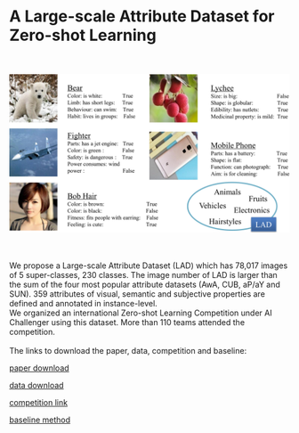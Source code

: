 # A Large-scale Attribute Dataset for Zero-shot Learning

<br>
<br>

<div align=center><img src="https://github.com/PatrickZH/A-Large-scale-Attribute-Dataset-for-Zero-shot-Learning/blob/master/Illustration.png"/></div>

<br>
<br>

We propose a Large-scale Attribute Dataset (LAD) which has 78,017 images of 5 super-classes, 230 classes. The image number of LAD is larger than the sum of the four most popular attribute datasets (AwA, CUB, aP/aY and SUN). 359 attributes of visual, semantic and subjective properties are defined and annotated in instance-level.
<br>
We organized an international Zero-shot Learning Competition under AI Challenger using this dataset. More than 110 teams attended the competition.
<br>
<br>
The links to download the paper, data, competition and baseline:

[paper download](https://arxiv.org/pdf/1804.04314v2.pdf)

[data download](https://drive.google.com/open?id=1WU2dld1rt5ajWaZqY3YLwLp-6USeQiVG)

[competition link](https://challenger.ai/competition/zsl2018)

[baseline method](https://github.com/AIChallenger/AI_Challenger_2018/tree/master/Baselines/zero_shot_learning_baseline)
